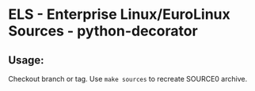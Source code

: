 # ELS - Enterprise Linux/EuroLinux Sources - python-decorator
 
## Usage:
  Checkout branch or tag. Use `make sources` to recreate  SOURCE0 archive.
